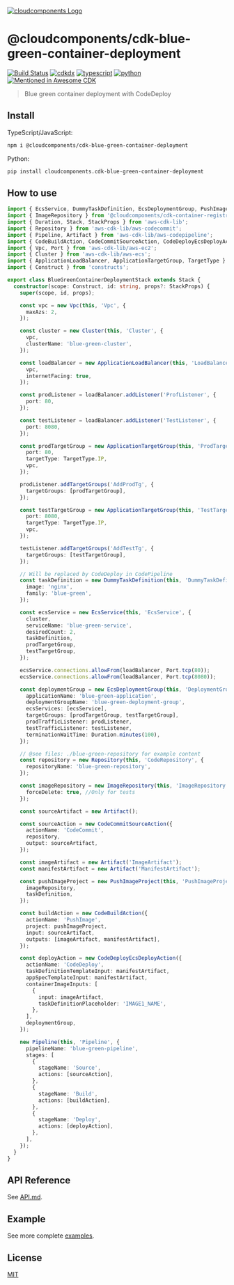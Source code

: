 [![cloudcomponents Logo](https://raw.githubusercontent.com/cloudcomponents/cdk-constructs/master/logo.png)](https://github.com/cloudcomponents/cdk-constructs)

# @cloudcomponents/cdk-blue-green-container-deployment 

[![Build Status](https://github.com/cloudcomponents/cdk-constructs/workflows/Build/badge.svg)](https://github.com/cloudcomponents/cdk-constructs/actions?query=workflow=Build)
[![cdkdx](https://img.shields.io/badge/buildtool-cdkdx-blue.svg)](https://github.com/hupe1980/cdkdx)
[![typescript](https://img.shields.io/badge/jsii-typescript-blueviolet.svg)](https://www.npmjs.com/package/@cloudcomponents/cdk-blue-green-container-deployment)
[![python](https://img.shields.io/badge/jsii-python-blueviolet.svg)](https://pypi.org/project/cloudcomponents.cdk-blue-green-container-deployment/)
[![Mentioned in Awesome CDK](https://awesome.re/mentioned-badge.svg)](https://github.com/kolomied/awesome-cdk)

> Blue green container deployment with CodeDeploy

## Install
TypeScript/JavaScript:

```bash
npm i @cloudcomponents/cdk-blue-green-container-deployment
```

Python:

```bash
pip install cloudcomponents.cdk-blue-green-container-deployment
```

## How to use

```typescript
import { EcsService, DummyTaskDefinition, EcsDeploymentGroup, PushImageProject } from '@cloudcomponents/cdk-blue-green-container-deployment';
import { ImageRepository } from '@cloudcomponents/cdk-container-registry';
import { Duration, Stack, StackProps } from 'aws-cdk-lib';
import { Repository } from 'aws-cdk-lib/aws-codecommit';
import { Pipeline, Artifact } from 'aws-cdk-lib/aws-codepipeline';
import { CodeBuildAction, CodeCommitSourceAction, CodeDeployEcsDeployAction } from 'aws-cdk-lib/aws-codepipeline-actions';
import { Vpc, Port } from 'aws-cdk-lib/aws-ec2';
import { Cluster } from 'aws-cdk-lib/aws-ecs';
import { ApplicationLoadBalancer, ApplicationTargetGroup, TargetType } from 'aws-cdk-lib/aws-elasticloadbalancingv2';
import { Construct } from 'constructs';

export class BlueGreenContainerDeploymentStack extends Stack {
  constructor(scope: Construct, id: string, props?: StackProps) {
    super(scope, id, props);

    const vpc = new Vpc(this, 'Vpc', {
      maxAzs: 2,
    });

    const cluster = new Cluster(this, 'Cluster', {
      vpc,
      clusterName: 'blue-green-cluster',
    });

    const loadBalancer = new ApplicationLoadBalancer(this, 'LoadBalancer', {
      vpc,
      internetFacing: true,
    });

    const prodListener = loadBalancer.addListener('ProfListener', {
      port: 80,
    });

    const testListener = loadBalancer.addListener('TestListener', {
      port: 8080,
    });

    const prodTargetGroup = new ApplicationTargetGroup(this, 'ProdTargetGroup', {
      port: 80,
      targetType: TargetType.IP,
      vpc,
    });

    prodListener.addTargetGroups('AddProdTg', {
      targetGroups: [prodTargetGroup],
    });

    const testTargetGroup = new ApplicationTargetGroup(this, 'TestTargetGroup', {
      port: 8080,
      targetType: TargetType.IP,
      vpc,
    });

    testListener.addTargetGroups('AddTestTg', {
      targetGroups: [testTargetGroup],
    });

    // Will be replaced by CodeDeploy in CodePipeline
    const taskDefinition = new DummyTaskDefinition(this, 'DummyTaskDefinition', {
      image: 'nginx',
      family: 'blue-green',
    });

    const ecsService = new EcsService(this, 'EcsService', {
      cluster,
      serviceName: 'blue-green-service',
      desiredCount: 2,
      taskDefinition,
      prodTargetGroup,
      testTargetGroup,
    });

    ecsService.connections.allowFrom(loadBalancer, Port.tcp(80));
    ecsService.connections.allowFrom(loadBalancer, Port.tcp(8080));

    const deploymentGroup = new EcsDeploymentGroup(this, 'DeploymentGroup', {
      applicationName: 'blue-green-application',
      deploymentGroupName: 'blue-green-deployment-group',
      ecsServices: [ecsService],
      targetGroups: [prodTargetGroup, testTargetGroup],
      prodTrafficListener: prodListener,
      testTrafficListener: testListener,
      terminationWaitTime: Duration.minutes(100),
    });

    // @see files: ./blue-green-repository for example content
    const repository = new Repository(this, 'CodeRepository', {
      repositoryName: 'blue-green-repository',
    });

    const imageRepository = new ImageRepository(this, 'ImageRepository', {
      forceDelete: true, //Only for tests
    });

    const sourceArtifact = new Artifact();

    const sourceAction = new CodeCommitSourceAction({
      actionName: 'CodeCommit',
      repository,
      output: sourceArtifact,
    });

    const imageArtifact = new Artifact('ImageArtifact');
    const manifestArtifact = new Artifact('ManifestArtifact');

    const pushImageProject = new PushImageProject(this, 'PushImageProject', {
      imageRepository,
      taskDefinition,
    });

    const buildAction = new CodeBuildAction({
      actionName: 'PushImage',
      project: pushImageProject,
      input: sourceArtifact,
      outputs: [imageArtifact, manifestArtifact],
    });

    const deployAction = new CodeDeployEcsDeployAction({
      actionName: 'CodeDeploy',
      taskDefinitionTemplateInput: manifestArtifact,
      appSpecTemplateInput: manifestArtifact,
      containerImageInputs: [
        {
          input: imageArtifact,
          taskDefinitionPlaceholder: 'IMAGE1_NAME',
        },
      ],
      deploymentGroup,
    });

    new Pipeline(this, 'Pipeline', {
      pipelineName: 'blue-green-pipeline',
      stages: [
        {
          stageName: 'Source',
          actions: [sourceAction],
        },
        {
          stageName: 'Build',
          actions: [buildAction],
        },
        {
          stageName: 'Deploy',
          actions: [deployAction],
        },
      ],
    });
  }
}
```

## API Reference

See [API.md](https://github.com/cloudcomponents/cdk-constructs/tree/master/packages/cdk-blue-green-container-deployment/API.md).

## Example

See more complete [examples](https://github.com/cloudcomponents/cdk-constructs/tree/master/examples).

## License

[MIT](https://github.com/cloudcomponents/cdk-constructs/tree/master/packages/cdk-blue-green-container-deployment//LICENSE)
